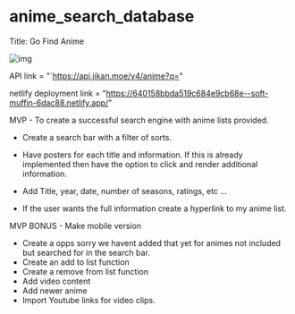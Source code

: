 # anime_search_database

Title: Go Find Anime 

![img](https://res.cloudinary.com/practicaldev/image/fetch/s--8J4Ymz1k--/c_imagga_scale,f_auto,fl_progressive,h_900,q_auto,w_1600/https://dev-to-uploads.s3.amazonaws.com/uploads/articles/kjn8iemuegxtuyh7ap75.png)

API link = "`https://api.jikan.moe/v4/anime?q="

netlify deployment link = "https://640158bbda519c684e9cb68e--soft-muffin-6dac88.netlify.app/"



MVP - To create a successful search engine with 
anime lists provided.



-  Create a search bar with a filter of sorts. 

-  Have posters for each title and information. If this is already implemented then have the option to click and render additional information. 

-  Add Title, year, date, number of seasons, ratings, etc ...

-  If the user wants the full information create a hyperlink to my anime list. 











MVP BONUS - Make mobile version
    
-   Create a opps sorry we havent added that 
yet for animes not included but searched for in the 
search bar.
-   Create an add to list function
-   Create a remove from list function
-   Add video content
-   Add newer anime
-   Import Youtube links for video clips. 

